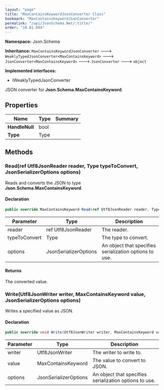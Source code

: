 ```yaml
---
layout: "page"
title: "MaxContainsKeywordJsonConverter Class"
bookmark: "MaxContainsKeywordJsonConverter"
permalink: "/api/JsonSchema.Net/:title/"
order: "10.01.094"
---
```

**Namespace:** Json.Schema

**Inheritance:**
`MaxContainsKeywordJsonConverter`
 🡒 
`WeaklyTypedJsonConverter<MaxContainsKeyword>`
 🡒 
`JsonConverter<MaxContainsKeyword>`
 🡒 
`JsonConverter`
 🡒 
`object`

**Implemented interfaces:**

- IWeaklyTypedJsonConverter

JSON converter for **Json.Schema.MaxContainsKeyword**.

## Properties

| Name | Type | Summary |
|---|---|---|
| **HandleNull** | bool |  |
| **Type** | Type |  |

## Methods

### Read(ref Utf8JsonReader reader, Type typeToConvert, JsonSerializerOptions options)

Reads and converts the JSON to type **Json.Schema.MaxContainsKeyword**.

#### Declaration

```c#
public override MaxContainsKeyword Read(ref Utf8JsonReader reader, Type typeToConvert, JsonSerializerOptions options)
```

| Parameter | Type | Description |
|---|---|---|
| reader | ref Utf8JsonReader | The reader. |
| typeToConvert | Type | The type to convert. |
| options | JsonSerializerOptions | An object that specifies serialization options to use. |


#### Returns

The converted value.

### Write(Utf8JsonWriter writer, MaxContainsKeyword value, JsonSerializerOptions options)

Writes a specified value as JSON.

#### Declaration

```c#
public override void Write(Utf8JsonWriter writer, MaxContainsKeyword value, JsonSerializerOptions options)
```

| Parameter | Type | Description |
|---|---|---|
| writer | Utf8JsonWriter | The writer to write to. |
| value | MaxContainsKeyword | The value to convert to JSON. |
| options | JsonSerializerOptions | An object that specifies serialization options to use. |


